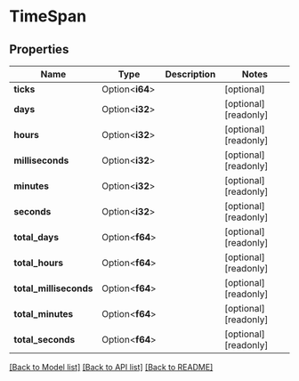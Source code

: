 # TimeSpan

## Properties

Name | Type | Description | Notes
------------ | ------------- | ------------- | -------------
**ticks** | Option<**i64**> |  | [optional]
**days** | Option<**i32**> |  | [optional][readonly]
**hours** | Option<**i32**> |  | [optional][readonly]
**milliseconds** | Option<**i32**> |  | [optional][readonly]
**minutes** | Option<**i32**> |  | [optional][readonly]
**seconds** | Option<**i32**> |  | [optional][readonly]
**total_days** | Option<**f64**> |  | [optional][readonly]
**total_hours** | Option<**f64**> |  | [optional][readonly]
**total_milliseconds** | Option<**f64**> |  | [optional][readonly]
**total_minutes** | Option<**f64**> |  | [optional][readonly]
**total_seconds** | Option<**f64**> |  | [optional][readonly]

[[Back to Model list]](../README.md#documentation-for-models) [[Back to API list]](../README.md#documentation-for-api-endpoints) [[Back to README]](../README.md)


